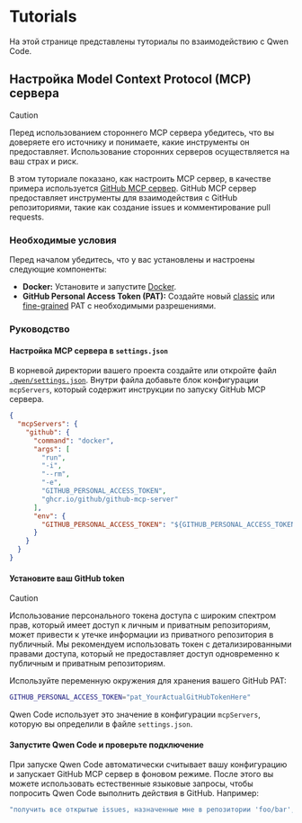 # Tutorials

На этой странице представлены туториалы по взаимодействию с Qwen Code.

## Настройка Model Context Protocol (MCP) сервера

> [!CAUTION]
> Перед использованием стороннего MCP сервера убедитесь, что вы доверяете его источнику и понимаете, какие инструменты он предоставляет. Использование сторонних серверов осуществляется на ваш страх и риск.

В этом туториале показано, как настроить MCP сервер, в качестве примера используется [GitHub MCP сервер](https://github.com/github/github-mcp-server). GitHub MCP сервер предоставляет инструменты для взаимодействия с GitHub репозиториями, такие как создание issues и комментирование pull requests.

### Необходимые условия

Перед началом убедитесь, что у вас установлены и настроены следующие компоненты:

- **Docker:** Установите и запустите [Docker].
- **GitHub Personal Access Token (PAT):** Создайте новый [classic] или [fine-grained] PAT с необходимыми разрешениями.

[Docker]: https://www.docker.com/
[classic]: https://github.com/settings/tokens/new
[fine-grained]: https://github.com/settings/personal-access-tokens/new

### Руководство

#### Настройка MCP сервера в `settings.json`

В корневой директории вашего проекта создайте или откройте файл [`.qwen/settings.json`](./configuration.md). Внутри файла добавьте блок конфигурации `mcpServers`, который содержит инструкции по запуску GitHub MCP сервера.

```json
{
  "mcpServers": {
    "github": {
      "command": "docker",
      "args": [
        "run",
        "-i",
        "--rm",
        "-e",
        "GITHUB_PERSONAL_ACCESS_TOKEN",
        "ghcr.io/github/github-mcp-server"
      ],
      "env": {
        "GITHUB_PERSONAL_ACCESS_TOKEN": "${GITHUB_PERSONAL_ACCESS_TOKEN}"
      }
    }
  }
}
```

#### Установите ваш GitHub token

> [!CAUTION]
> Использование персонального токена доступа с широким спектром прав, который имеет доступ к личным и приватным репозиториям, может привести к утечке информации из приватного репозитория в публичный. Мы рекомендуем использовать токен с детализированными правами доступа, который не предоставляет доступ одновременно к публичным и приватным репозиториям.

Используйте переменную окружения для хранения вашего GitHub PAT:

```bash
GITHUB_PERSONAL_ACCESS_TOKEN="pat_YourActualGitHubTokenHere"
```

Qwen Code использует это значение в конфигурации `mcpServers`, которую вы определили в файле `settings.json`.

#### Запустите Qwen Code и проверьте подключение

При запуске Qwen Code автоматически считывает вашу конфигурацию и запускает GitHub MCP сервер в фоновом режиме. После этого вы можете использовать естественные языковые запросы, чтобы попросить Qwen Code выполнить действия в GitHub. Например:

```bash
"получить все открытые issues, назначенные мне в репозитории 'foo/bar', и расставить приоритеты"
```